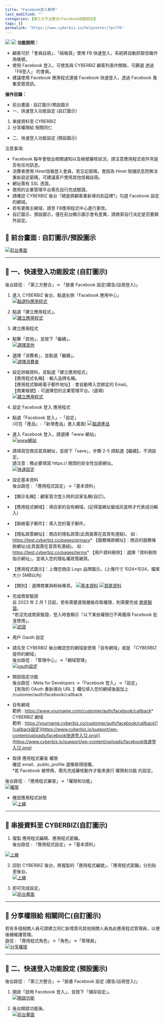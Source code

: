 ```yaml
---
title: "Facebook登入教學"
last_modified: ""
categories: [第三方平台整合>Facebook相關設定]
tags: []
permalink: "https://www.cyberbiz.io/helpcenter/?p=776"
---
```


![](https://www.cyberbiz.io/helpcenter/wp-content/uploads/一般版3.png)
![](https://www.cyberbiz.io/helpcenter/wp-content/uploads/PLUS版3.png)
**功能說明：**  

* 顧客可於「會員註冊」、「結帳頁」使用 FB 快速登入，系統將自動抓取信箱作為帳號。
* 使用 Facebook 登入，可使其與 CYBERBIZ 顧客列表作關聯，可篩選 透過 「FB登入」 的會員。
* 建議使用 Facebook 應用程式連接 Facebook 快速登入，透過 Facebook 蒐集受眾資訊。

**操作目錄：**

* 前台畫面 : 自訂圖示/預設圖示
* 一、快速登入功能設定 (自訂圖示)
1. 串接資料至 CYBERBIZ
2. 分享權限給 相關同仁
* 二、快速登入功能設定 (預設圖示)

注意事項:  

* Facebook 每年會發出相關通知以及帳號審核狀況，請注意應用程式收件夾是否有任何訊息。
* 消費者使用 Hinet信箱登入會員，若忘記密碼，會因為 Hinet 阻擋訊息而無法重新設定密碼，可建議客戶使用其他信箱註冊。
* 網址需有 SSL 憑證。
* 使用的企業管理平台需先自行完成驗證。
* 請確認 CYBERBIZ 後台「總是將顧客重新導向到這裡?」勾選 Facebook 設定的網域。
* 若有更換主網域，請至 FB應用程式中心進行更改。
* 自訂圖示、預設圖示，僅在前台顯示圖示會有差異，請商家自行決定是否要額外設定。



## 📌 前台畫面 : 自訂圖示/預設圖示

[![前台畫面](https://www.cyberbiz.io/support/wp-content/uploads/facebook快速登入00.png)](https://www.cyberbiz.io/support/wp-content/uploads/facebook快速登入00.png)

* * *



## 📌 一、快速登入功能設定 (自訂圖示)


後台路徑 :  「第三方整合」→ 「臉書 Facebook 設定(廣告/註冊登入)」  


1. 進入 CYBERBIZ 後台，點選右側「Facebook 應用中心」  
[![點選fb應用程式](https://www.cyberbiz.io/support/wp-content/uploads/facebook快速登入01.png)](https://www.cyberbiz.io/support/wp-content/uploads/facebook快速登入01.png)



2. 點選「建立應用程式」。  
[![建立應用程式](https://www.cyberbiz.io/support/wp-content/uploads/facebook快速登入02.png)](https://www.cyberbiz.io/support/wp-content/uploads/facebook快速登入02.png)



3. 建立應用程式 
* 點擊「其他」，並按下「繼續」。  
[![選擇其他](https://www.cyberbiz.io/support/wp-content/uploads/facebook快速登入21.png)](https://www.cyberbiz.io/support/wp-content/uploads/facebook快速登入21.png)



* 選擇「消費者」，並點選「繼續」。  
[![選擇消費者](https://www.cyberbiz.io/support/wp-content/uploads/facebook快速登入03.png)](https://www.cyberbiz.io/support/wp-content/uploads/facebook快速登入03.png)



* 設定詳細資料，並點選「建立應用程式」  
【應用程式名稱】: 輸入品牌名稱。  
【應用程式聯絡電子郵件地址】: 會自動帶入您綁定的 Email。  
【商業帳號】: 可選擇您的企業管理平台。(選填)  
[![建立應用程式](https://www.cyberbiz.io/support/wp-content/uploads/facebook快速登入23.png)](https://www.cyberbiz.io/support/wp-content/uploads/facebook快速登入23.png)



4. 設定 Facebook 登入 應用程式 
* 點選「Facebook 登入」-「設定」  
(可在「產品」-「新增產品」進入畫面) [![點選產品](https://www.cyberbiz.io/support/wp-content/uploads/facebook快速登入05.png)](https://www.cyberbiz.io/support/wp-content/uploads/facebook快速登入05.png)



* 進入 Facebook 登入，請選擇「www 網站」  
[![www網站](https://www.cyberbiz.io/support/wp-content/uploads/facebook快速登入06.png)](https://www.cyberbiz.io/support/wp-content/uploads/facebook快速登入06.png)



* 請填寫您商店首頁網址，並按下「save」，步驟 2-5 請點選【繼續】，不須設定。  
請注意：務必要填寫 https:// 開頭的安全性加密網址。  
[![快速設定](https://www.cyberbiz.io/support/wp-content/uploads/facebook快速登入07.png)](https://www.cyberbiz.io/support/wp-content/uploads/facebook快速登入07.png)



* 設定基本資料  
後台路徑 :  「應用程式設定」→「基本資料」  

* 【顯示名稱】：顧客首次登入時的店家名稱(自訂)。 
* 【應用程式網域】：填店家的自有網域。(記得當網址變成灰底時才代表成功輸入)
* 【聯絡電子郵件】：填入您的電子郵件。 
* 【隱私政策網址】：商店的隱私政策(此頁面需在首頁有連結)。 如 : https://test.cyberbiz.co/pages/privacy* 【服務條款網址】：商店的服務條款網址(此頁面需在首頁有連結)。 如 : https://test.cyberbiz.co/pages/terms* 【用戶資料刪除】：選擇「資料刪除指示網址」，並填入您的隱私權政策網頁。
* 【應用程式圖示】：上傳您商店 Logo 品牌圖示。(上傳尺寸 1024*1024，檔案大小 5MB以內)
* 【類別】：選擇商業與粉絲專頁。
[![基本資料](https://www.cyberbiz.io/support/wp-content/uploads/facebook快速登入08.png)](https://www.cyberbiz.io/support/wp-content/uploads/facebook快速登入08.png)
[![頁尾資料](https://www.cyberbiz.io/support/wp-content/uploads/facebook快速登入09.png)](https://www.cyberbiz.io/support/wp-content/uploads/facebook快速登入09.png)



* 完成商家驗證   
自 2023 年 2 月 1 日起，若有需要進階層級存取權限，則需要完成
[商家驗證](https://developers.facebook.com/docs/development/release/business-verification)。  
*若沒完成商家驗證，登入時會顯示「以下某些權限已不再獲得 Facebook 批准使用」。  
[![認證](https://www.cyberbiz.io/support/wp-content/uploads/facebook快速登入10.png)](https://www.cyberbiz.io/support/wp-content/uploads/facebook快速登入10.png)



* 用戶 Oauth 設定   


* 請先至 CYBERBIZ 後台確認您的網域是使用「自有網域」或是 「CYBERBIZ 提供的網域」  
後台路徑 :  「管理中心」→「網域管理」  
[![oauth設定](https://www.cyberbiz.io/support/wp-content/uploads/facebook快速登入11.png)](https://www.cyberbiz.io/support/wp-content/uploads/facebook快速登入11.png)

* 開啟指定功能  
後台路徑 :  Meta for Developers →「Facebook 登入」→「設定」  
【有效的 OAuth 重新導向 URL 】欄位填入您的網域後面加上 /customer/auth/facebook/callback

* 自有網域   
範例 : https://www.yourname.com/customer/auth/facebook/callback* CYBERBIZ 網域   
範例 : https://yourname.cyberbiz.co/customer/auth/facebook/callback[![callback設定](https://www.cyberbiz.io/support/wp-content/uploads/facebook快速登入12.png)](https://www.cyberbiz.io/support/wp-content/uploads/facebook快速登入12.png)



* 取得 應用程式審查 權限  
確認 email、public_profile 選像取得授權。  
*若 Facebook 被停用，需先完成審核動作才能來進行 權限和功能 的設定。  

後台路徑 :  「應用程式審查」→「權限和功能」  
[![權限](https://www.cyberbiz.io/support/wp-content/uploads/facebook快速登入13.png)](https://www.cyberbiz.io/support/wp-content/uploads/facebook快速登入13.png)



* 確認應用程式狀態  
[![上線](https://www.cyberbiz.io/support/wp-content/uploads/facebook快速登入14.png)](https://www.cyberbiz.io/support/wp-content/uploads/facebook快速登入14.png)





* * *



## 📌 串接資料至 CYBERBIZ(自訂圖示)



1. 複製 應用程式編碼、應用程式密鑰。  
後台路徑 : 「應用程式設定」→「基本資料」  

[![上線](https://www.cyberbiz.io/support/wp-content/uploads/facebook快速登入15.png)](https://www.cyberbiz.io/support/wp-content/uploads/facebook快速登入15.png)



2. 回到 CYBERBIZ 後台，將複製的「應用程式編號」、「應用程式密鑰」分別貼至後台。  
[![上線](https://www.cyberbiz.io/support/wp-content/uploads/facebook快速登入16.png)](https://www.cyberbiz.io/support/wp-content/uploads/facebook快速登入16.png)



3. 即可完成設定。  
[![前台畫面](https://www.cyberbiz.io/support/wp-content/uploads/facebook快速登入17.png)](https://www.cyberbiz.io/support/wp-content/uploads/facebook快速登入17.png)



* * *



## 📌 分享權限給 相關同仁(自訂圖示)


若有多個相關人員可請建立同仁新增貴司其他相關人員為此應用程式管理員，以便後續維護管理。  
路徑 :  「應用程式角色」→「角色」→「管理員」  
[![分享權限](https://www.cyberbiz.io/support/wp-content/uploads/facebook快速登入18.png)](https://www.cyberbiz.io/support/wp-content/uploads/facebook快速登入18.png)

* * *



## 📌 二、快速登入功能設定 (預設圖示)


後台路徑 :  「第三方整合」→「臉書 Facebook 設定 (廣告/註冊登入)」  


1. 開啟「啟用 Facebook 登入」，並按下「儲存設定」。  
[![開啟功能](https://www.cyberbiz.io/support/wp-content/uploads/facebook快速登入19.png)](https://www.cyberbiz.io/support/wp-content/uploads/facebook快速登入19.png)



2. 後台開啟功能後。  
[![前台畫面](https://www.cyberbiz.io/support/wp-content/uploads/facebook快速登入20.png)](https://www.cyberbiz.io/support/wp-content/uploads/facebook快速登入20.png)



